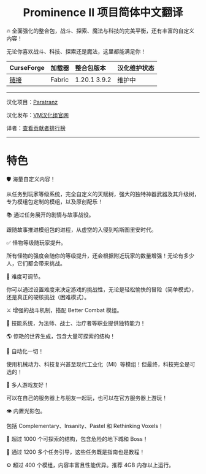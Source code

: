 <div align="center"> 
   <h1>Prominence II 项目简体中文翻译</h1>
</div>

🔥 全面强化的整合包，战斗、探索、魔法与科技的完美平衡，还有丰富的自定义内容！

无论你喜欢战斗、科技、探索还是魔法，这里都能满足你！

CurseForge|加载器|整合包版本|汉化维护状态
:-|:-|:-|:-
[链接](https://www.curseforge.com/minecraft/modpacks/prominence-2-rpg)|Fabric|1.20.1 3.9.2|维护中|

---

汉化项目：[Paratranz](https://paratranz.cn/projects/13782)

汉化发布：[VM汉化组官网](https://vmct-cn.top/modpacks/prominence2)

译者：[查看贡献者排行榜](https://paratranz.cn/projects/13782/leaderboard)

---

# 特色

🛡️ 海量自定义内容！

从任务到玩家等级系统，完全自定义的天赋树，强大的独特神器武器及其升级树，专为模组包定制的模组，以及原创配乐！

📚 通过任务展开的剧情与故事战役。

跟随故事推进模组包的进程，从虚空的入侵到哈斯图里安时代。

✅ 怪物等级随玩家提升。

所有怪物的强度会随你的等级提升，还会根据附近玩家的数量增强！无论有多少人，它们都会带来挑战。

🔴 难度可调节。

你可以通过设置难度来决定游戏的挑战性，无论是轻松愉快的冒险（简单模式），还是真正的硬核挑战（困难模式）。

⚔️ 增强的战斗机制，搭配 Better Combat 模组。

💛 技能系统，为法师、战士、治疗者等职业提供独特能力！

🌎 惊艳的世界生成，包含大量可探索的结构！

🔧 自动化一切！

使用机械动力、科技复兴甚至现代工业化（MI）等模组！但最终，科技完全是可选的！

👥 多人游戏友好！

可以在自己的服务器上与朋友一起玩，也可以在官方服务器上游玩！

👁️ 内置光影包。

包括 Complementary、Insanity、Pastel 和 Rethinking Voxels！

🏰 超过 1000 个可探索的结构，包含危险的地下城和 Boss！

📖 通过 1200 多个任务引导，这些任务既是指南也是教程！

⚙️ 超过 400 个模组，内容丰富且性能优异。推荐 4GB 内存以上运行。
